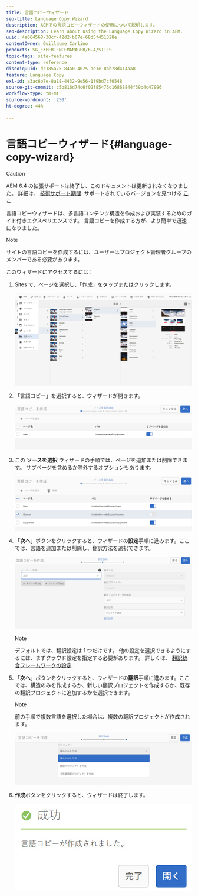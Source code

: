 ```yaml
---
title: 言語コピーウィザード
seo-title: Language Copy Wizard
description: AEMでの言語コピーウィザードの使用について説明します。
seo-description: Learn about using the Language Copy Wizard in AEM.
uuid: 4a664568-30cf-42d2-b07e-68d5f451328e
contentOwner: Guillaume Carlino
products: SG_EXPERIENCEMANAGER/6.4/SITES
topic-tags: site-features
content-type: reference
discoiquuid: dc185a75-84a0-4075-ae1e-8bb78d414aa8
feature: Language Copy
exl-id: a3ac6b7e-8a18-4432-9e56-1f9bd7cf0548
source-git-commit: c5b816d74c6f02f85476d16868844f39b4c47996
workflow-type: tm+mt
source-wordcount: '250'
ht-degree: 44%

---
```


# 言語コピーウィザード{#language-copy-wizard}

>[!CAUTION]
>
>AEM 6.4 の拡張サポートは終了し、このドキュメントは更新されなくなりました。 詳細は、 [技術サポート期間](https://helpx.adobe.com/jp/support/programs/eol-matrix.html). サポートされているバージョンを見つける [ここ](https://experienceleague.adobe.com/docs/?lang=ja).

言語コピーウィザードは、多言語コンテンツ構造を作成および実装するためのガイド付きエクスペリエンスです。 言語コピーを作成する方が、より簡単で迅速になりました。

>[!NOTE]
>
>サイトの言語コピーを作成するには、ユーザーはプロジェクト管理者グループのメンバーである必要があります。

このウィザードにアクセスするには：

1. Sites で、ページを選択し、「作成」をタップまたはクリックします。

   ![chlimage_1-48](assets/chlimage_1-48.jpeg)

1. 「言語コピー」を選択すると、ウィザードが開きます。

   ![chlimage_1-49](assets/chlimage_1-49.jpeg)

1. この **ソースを選択** ウィザードの手順では、ページを追加または削除できます。 サブページを含めるか除外するオプションもあります。

   ![chlimage_1-50](assets/chlimage_1-50.jpeg)

1. 「**次へ**」ボタンをクリックすると、ウィザードの&#x200B;**設定**&#x200B;手順に進みます。ここでは、言語を追加または削除し、翻訳方法を選択できます。

   ![chlimage_1-51](assets/chlimage_1-51.jpeg)

   >[!NOTE]
   >
   >デフォルトでは、翻訳設定は 1 つだけです。 他の設定を選択できるようにするには、まずクラウド設定を指定する必要があります。 詳しくは、 [翻訳統合フレームワークの設定](/help/sites-administering/tc-tic.md).

1. 「**次へ**」ボタンをクリックすると、ウィザードの&#x200B;**翻訳**&#x200B;手順に進みます。ここでは、構造のみを作成するか、新しい翻訳プロジェクトを作成するか、既存の翻訳プロジェクトに追加するかを選択できます。

   >[!NOTE]
   >
   >前の手順で複数言語を選択した場合は、複数の翻訳プロジェクトが作成されます。

   ![chlimage_1-52](assets/chlimage_1-52.jpeg)

1. **作成**&#x200B;ボタンをクリックすると、ウィザードは終了します。

   ![chlimage_1-53](assets/chlimage_1-53.jpeg)
